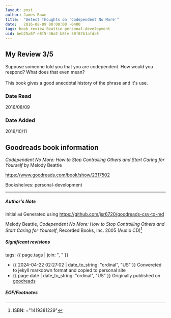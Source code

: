 ```yaml
---
layout: post
author: James Rowe
title:  "Detect Thoughts on 'Codependent No More'"
date:   2016-08-09 00:00:00 -0400
tags: book review Beattie personal-development
uid: beb25a67-e8f5-46a2-b6fe-50f67b1afda8
---
```


<!-- highly dependent on how you personally use jekyll templates, and how you want this to show up -->
<!-- escape any jekyll keys with double brackets -->

## My Review 3/5

Suppose someone told you that you are codependent. How would you respond? What does that even mean?<br/><br/>This book gives a good anecdotal history of the phrase and it's use.

### Date Read
2016/08/09

### Date Added
2016/10/11

## Goodreads book information

*Codependent No More: How to Stop Controlling Others and Start Caring for Yourself* by Melody Beattie

https://www.goodreads.com/book/show/2317502

Bookshelves: personal-development

---

##### Author's Note

Initial `md` Generated using https://github.com/jsr6720/goodreads-csv-to-md

Melody Beattie, *Codependent No More: How to Stop Controlling Others and Start Caring for Yourself*,  Recorded Books, Inc. 2005 (Audio CD)[^1]

##### Significant revisions

tags: {{ page.tags | join: ", " }} <!-- todo move this somewhere -->

- {{ 2024-04-22 02:27:02 | date_to_string: "ordinal", "US" }} Convereted to jekyll markdown format and copied to personal site
- {{ page.date | date_to_string: "ordinal", "US" }} Originally published on [goodreads](https://www.goodreads.com)

##### EOF/Footnotes

[^1]: ISBN: ="1419381229"
